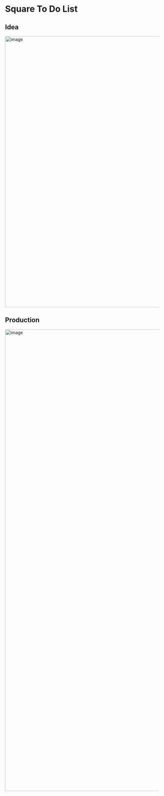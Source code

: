 # Square To Do List

## Idea

<img width="888" alt="image" src="https://github.com/anduckhmt146/Todo-Square/assets/86992472/e126ad6c-25e4-40c7-98f9-39c6406806f0">


## Production

<img width="1512" alt="image" src="https://github.com/anduckhmt146/Todo-Square/assets/86992472/bc0e42a3-d948-45f5-b038-16980336d74e">
